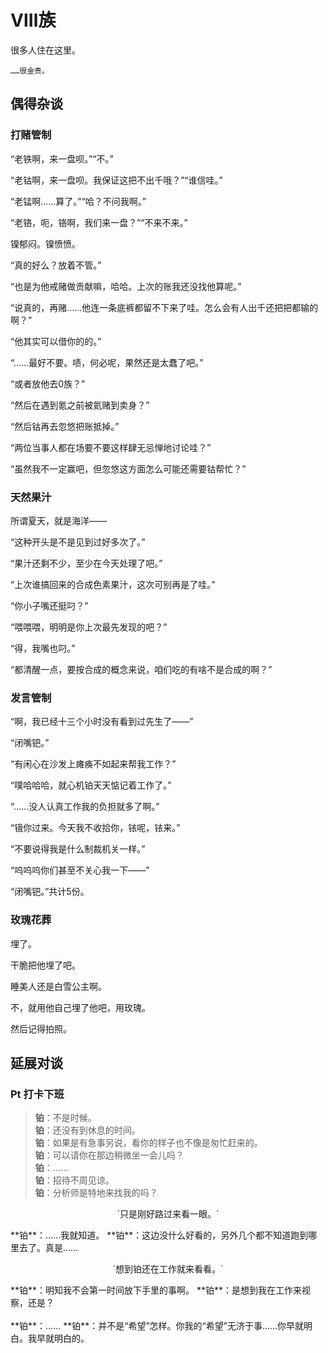 # Ⅷ族

很多人住在这里。

```
……很金贵。
```

## 偶得杂谈

### 打赌管制

<span class="c028">“老铁啊，来一盘呗。”</span><span class="c026">“不。”</span>

<span class="c028">“老钴啊，来一盘呗。我保证这把不出千哦？”</span><span class="c027">“谁信哇。”</span>

<span class="c028">“老锰啊……算了。”</span><span class="c025">“哈？不问我啊。”</span>

<span class="c028">“老铬，呃，铬啊，我们来一盘？”</span><span class="c024">“不来不来。”</span>

镍郁闷。镍愤愤。

<span class="c025">“真的好么？放着不管。”</span>

<span class="c024">“也是为他戒赌做贡献嘛，哈哈。上次的账我还没找他算呢。”</span>

<span class="c027">“说真的，再赌……他连一条底裤都留不下来了哇。怎么会有人出千还把把都输的啊？”</span>

<span class="c026">“他其实可以借你的的。”</span>

<span class="c027">“……最好不要。啧，何必呢，果然还是太蠢了吧。”</span>

<span class="c025">“或者放他去0族？”</span>

<span class="c024">“然后在遇到氪之前被氦赌到卖身？”</span>

<span class="c026">“然后钴再去忽悠把账抵掉。”</span>

<span class="c027">“两位当事人都在场要不要这样肆无忌惮地讨论哇？”</span>

<span class="c028">“虽然我不一定赢吧，但忽悠这方面怎么可能还需要钴帮忙？”</span>

### 天然果汁

所谓夏天，就是海洋——

<span class="c026">“这种开头是不是见到过好多次了。”</span>

<span class="c028">“果汁还剩不少，至少在今天处理了吧。”</span>

<span class="c027">“上次谁搞回来的合成色素果汁，这次可别再是了哇。”</span>

<span class="c026">“你小子嘴还挺叼？”</span>

<span class="c027">“喂喂喂，明明是你上次最先发现的吧？”</span>

<span class="c026">“得，我嘴也叼。”</span>

<span class="c028">“都清醒一点，要按合成的概念来说，咱们吃的有啥不是合成的啊？”</span>

### 发言管制

<span class="c046">“啊，我已经十三个小时没有看到过先生了——”</span>

<span class="c045">“闭嘴钯。”</span>

<span class="c078">“有闲心在沙发上瘫痪不如起来帮我工作？”</span>

<span class="c076">“噗哈哈哈，就心机铂天天惦记着工作了。”</span>

<span class="c044">“……没人认真工作我的负担就多了啊。”</span>

<span class="c078">“锇你过来。今天我不收拾你，铱呢，铱来。”</span>

<span class="c077">“不要说得我是什么制裁机关一样。”</span>

<span class="c046">“呜呜呜你们甚至不关心我一下——”</span>

“闭嘴钯。”共计5份。

### 玫瑰花葬

埋了。

干脆把他埋了吧。

睡美人还是白雪公主啊。

不，就用他自己埋了他吧，用玫瑰。

然后记得拍照。

## 延展对谈

### Pt 打卡下班

>**铂**：不是时候。  
**铂**：还没有到休息的时间。  
**铂**：如果是有急事另说，看你的样子也不像是匆忙赶来的。  
**铂**：可以请你在那边稍微坐一会儿吗？  
**铂**：……  
**铂**：招待不周见谅。  
**铂**：分析师是特地来找我的吗？  
<div class="halfboxs">
  <div>
  <p style="text-align:center">
  `只是刚好路过来看一眼。`  
  </p>
  **铂**：……我就知道。  
  **铂**：这边没什么好看的，另外几个都不知道跑到哪里去了。真是……  
  </div>
  <div>
  <p style="text-align:center">
  `想到铂还在工作就来看看。`  
  </p>
  **铂**：明知我不会第一时间放下手里的事啊。  
  **铂**：是想到我在工作来视察，还是？</div>
</div>
<br>
**铂**：……  
**铂**：并不是“希望”怎样。你我的“希望”无济于事……你早就明白。我早就明白的。  
